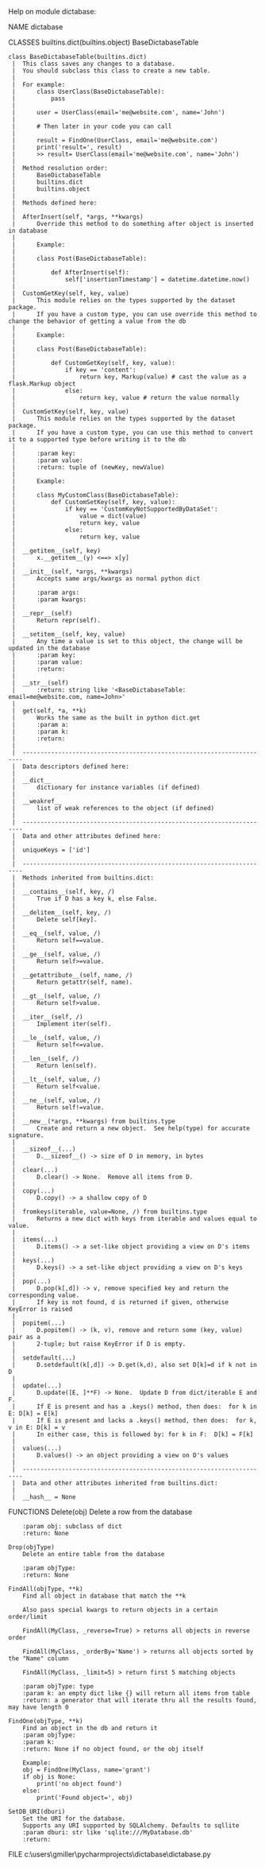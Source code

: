 Help on module dictabase:

NAME
    dictabase

CLASSES
    builtins.dict(builtins.object)
        BaseDictabaseTable
    
    class BaseDictabaseTable(builtins.dict)
     |  This class saves any changes to a database.
     |  You should subclass this class to create a new table.
     |  
     |  For example:
     |      class UserClass(BaseDictabaseTable):
     |          pass
     |  
     |      user = UserClass(email='me@website.com', name='John')
     |  
     |      # Then later in your code you can call
     |  
     |      result = FindOne(UserClass, email='me@website.com')
     |      print('result=', result)
     |      >> result= UserClass(email='me@website.com', name='John')
     |  
     |  Method resolution order:
     |      BaseDictabaseTable
     |      builtins.dict
     |      builtins.object
     |  
     |  Methods defined here:
     |  
     |  AfterInsert(self, *args, **kwargs)
     |      Override this method to do something after object is inserted in database
     |      
     |      Example:
     |      
     |      class Post(BaseDictabaseTable):
     |      
     |          def AfterInsert(self):
     |              self['insertionTimestamp'] = datetime.datetime.now()
     |  
     |  CustomGetKey(self, key, value)
     |      This module relies on the types supported by the dataset package.
     |      If you have a custom type, you can use override this method to change the behavior of getting a value from the db
     |      
     |      Example:
     |      
     |      class Post(BaseDictabaseTable):
     |      
     |          def CustomGetKey(self, key, value):
     |              if key == 'content':
     |                  return key, Markup(value) # cast the value as a flask.Markup object
     |              else:
     |                  return key, value # return the value normally
     |  
     |  CustomSetKey(self, key, value)
     |      This module relies on the types supported by the dataset package.
     |      If you have a custom type, you can use this method to convert it to a supported type before writing it to the db
     |      
     |      :param key:
     |      :param value:
     |      :return: tuple of (newKey, newValue)
     |      
     |      Example:
     |      
     |      class MyCustomClass(BaseDictabaseTable):
     |          def CustomSetKey(self, key, value):
     |              if key == 'CustomKeyNotSupportedByDataSet':
     |                  value = dict(value)
     |                  return key, value
     |              else:
     |                  return key, value
     |  
     |  __getitem__(self, key)
     |      x.__getitem__(y) <==> x[y]
     |  
     |  __init__(self, *args, **kwargs)
     |      Accepts same args/kwargs as normal python dict
     |      
     |      :param args:
     |      :param kwargs:
     |  
     |  __repr__(self)
     |      Return repr(self).
     |  
     |  __setitem__(self, key, value)
     |      Any time a value is set to this object, the change will be updated in the database
     |      :param key:
     |      :param value:
     |      :return:
     |  
     |  __str__(self)
     |      :return: string like '<BaseDictabaseTable: email=me@website.com, name=John>'
     |  
     |  get(self, *a, **k)
     |      Works the same as the built in python dict.get
     |      :param a:
     |      :param k:
     |      :return:
     |  
     |  ----------------------------------------------------------------------
     |  Data descriptors defined here:
     |  
     |  __dict__
     |      dictionary for instance variables (if defined)
     |  
     |  __weakref__
     |      list of weak references to the object (if defined)
     |  
     |  ----------------------------------------------------------------------
     |  Data and other attributes defined here:
     |  
     |  uniqueKeys = ['id']
     |  
     |  ----------------------------------------------------------------------
     |  Methods inherited from builtins.dict:
     |  
     |  __contains__(self, key, /)
     |      True if D has a key k, else False.
     |  
     |  __delitem__(self, key, /)
     |      Delete self[key].
     |  
     |  __eq__(self, value, /)
     |      Return self==value.
     |  
     |  __ge__(self, value, /)
     |      Return self>=value.
     |  
     |  __getattribute__(self, name, /)
     |      Return getattr(self, name).
     |  
     |  __gt__(self, value, /)
     |      Return self>value.
     |  
     |  __iter__(self, /)
     |      Implement iter(self).
     |  
     |  __le__(self, value, /)
     |      Return self<=value.
     |  
     |  __len__(self, /)
     |      Return len(self).
     |  
     |  __lt__(self, value, /)
     |      Return self<value.
     |  
     |  __ne__(self, value, /)
     |      Return self!=value.
     |  
     |  __new__(*args, **kwargs) from builtins.type
     |      Create and return a new object.  See help(type) for accurate signature.
     |  
     |  __sizeof__(...)
     |      D.__sizeof__() -> size of D in memory, in bytes
     |  
     |  clear(...)
     |      D.clear() -> None.  Remove all items from D.
     |  
     |  copy(...)
     |      D.copy() -> a shallow copy of D
     |  
     |  fromkeys(iterable, value=None, /) from builtins.type
     |      Returns a new dict with keys from iterable and values equal to value.
     |  
     |  items(...)
     |      D.items() -> a set-like object providing a view on D's items
     |  
     |  keys(...)
     |      D.keys() -> a set-like object providing a view on D's keys
     |  
     |  pop(...)
     |      D.pop(k[,d]) -> v, remove specified key and return the corresponding value.
     |      If key is not found, d is returned if given, otherwise KeyError is raised
     |  
     |  popitem(...)
     |      D.popitem() -> (k, v), remove and return some (key, value) pair as a
     |      2-tuple; but raise KeyError if D is empty.
     |  
     |  setdefault(...)
     |      D.setdefault(k[,d]) -> D.get(k,d), also set D[k]=d if k not in D
     |  
     |  update(...)
     |      D.update([E, ]**F) -> None.  Update D from dict/iterable E and F.
     |      If E is present and has a .keys() method, then does:  for k in E: D[k] = E[k]
     |      If E is present and lacks a .keys() method, then does:  for k, v in E: D[k] = v
     |      In either case, this is followed by: for k in F:  D[k] = F[k]
     |  
     |  values(...)
     |      D.values() -> an object providing a view on D's values
     |  
     |  ----------------------------------------------------------------------
     |  Data and other attributes inherited from builtins.dict:
     |  
     |  __hash__ = None

FUNCTIONS
    Delete(obj)
        Delete a row from the database
        
        :param obj: subclass of dict
        :return: None
    
    Drop(objType)
        Delete an entire table from the database
        
        :param objType:
        :return: None
    
    FindAll(objType, **k)
        Find all object in database that match the **k
        
        Also pass special kwargs to return objects in a certain order/limit
        
        FindAll(MyClass, _reverse=True) > returns all objects in reverse order
        
        FindAll(MyClass, _orderBy='Name') > returns all objects sorted by the "Name" column
        
        FindAll(MyClass, _limit=5) > return first 5 matching objects
        
        :param objType: type
        :param k: an empty dict like {} will return all items from table
        :return: a generator that will iterate thru all the results found, may have length 0
    
    FindOne(objType, **k)
        Find an object in the db and return it
        :param objType:
        :param k:
        :return: None if no object found, or the obj itself
        
        Example:
        obj = FindOne(MyClass, name='grant')
        if obj is None:
            print('no object found')
        else:
            print('Found object=', obj)
    
    SetDB_URI(dburi)
        Set the URI for the database.
        Supports any URI supported by SQLAlchemy. Defaults to sqllite
        :param dburi: str like 'sqlite:///MyDatabase.db'
        :return:

FILE
    c:\users\gmiller\pycharmprojects\dictabase\dictabase.py


